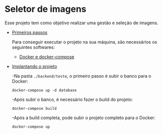# Seletor de imagens

Esse projeto tem como objetivo realizar uma gestão e seleção de imagens.

* [Primeiros passos](#Primeiros-passos)

  Para conseguir executar o projeto na sua máquina, são necessários os seguintes softwares:

  * [Docker e docker-compose](#https://docs.docker.com/get-docker/)

* [Implantando o projeto](#Implantando-o-projeto)

  -Na pasta `./backend/teste`, o primeiro passo é subir o banco para o Docker:

    `docker-compose up -d database`
  
  -Após subir o banco, é necessário fazer o build do projeto:

    `docker-compose build`

  -Após a build completa, pode subir o projeto completo para o Docker:

    `docker-compose up`
